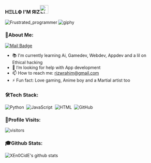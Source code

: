 ### HΞLLФ I'M ЯIZ<img src="https://user-images.githubusercontent.com/1303154/88677602-1635ba80-d120-11ea-84d8-d263ba5fc3c0.gif" width="28px" alt="hi">


![Frustrated_programmer](https://user-images.githubusercontent.com/73348960/108604758-51078480-73c9-11eb-9955-9bc728ed3f54.gif)
![giphy](https://user-images.githubusercontent.com/73348960/108616655-cfdfda00-7428-11eb-99b0-4a54a0cef424.gif)

### 📌About Me:

[![Mail Badge](https://img.shields.io/badge/-@_uza._-e84393?style=flat&labelColor=e84393&logo=instagram&logoColor=white)](https://instagram.com/_uza._)
- 📚 I'm currently learning Ai, Gamedev, Webdev, Appdev and a lil on Ethical hacking
- 🤔 I’m looking for help with App development
- 📫 How to reach me: rizwrahim@gmail.com
- ⚡ Fun fact: Love gaming, Anime boy and a Martial artist too

### 🛠️Tech Stack:

![Python](https://img.shields.io/badge/-Python-05122A?style=flat&logo=python)&nbsp;
![JavaScript](https://img.shields.io/badge/-JavaScript-05122A?style=flat&logo=javascript)&nbsp;
![HTML](https://img.shields.io/badge/-HTML-05122A?style=flat&logo=HTML5)&nbsp;
![GitHub](https://img.shields.io/badge/-GitHub-05122A?style=flat&logo=github)&nbsp;

### 👣Profile Visits:

![visitors](https://visitor-badge.glitch.me/badge?page_id=XEn0CidE.XEn0CidE)


### 🎓Github Stats:

![XEn0CidE's github stats](https://github-readme-stats.vercel.app/api?username=XEn0CidE&count_private=true&show_icons=true&theme=great-gatsby&hide=contribs,prs)
 

